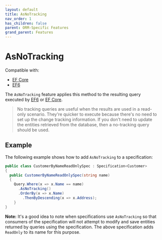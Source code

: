 ```yaml
---
layout: default
title: AsNoTracking
nav_order: 1
has_children: false
parent: ORM-Specific Features
grand_parent: Features
---
```


# AsNoTracking

Compatible with:

- [EF Core](https://www.nuget.org/packages/Ardalis.Specification.EntityFrameworkCore/)
- [EF6](https://www.nuget.org/packages/Ardalis.Specification.EntityFramework6/)

The `AsNoTracking` feature applies this method to the resulting query executed by [EF6](https://docs.microsoft.com/en-us/dotnet/api/system.data.entity.dbextensions.asnotracking) or [EF Core](https://docs.microsoft.com/en-us/ef/core/querying/tracking#no-tracking-queries).

> No tracking queries are useful when the results are used in a read-only scenario. They're quicker to execute because there's no need to set up the change tracking information. If you don't need to update the entities retrieved from the database, then a no-tracking query should be used.

## Example

The following example shows how to add `AsNoTracking` to a specification:

```csharp
public class CustomerByNameReadOnlySpec : Specification<Customer>
{
  public CustomerByNameReadOnlySpec(string name)
  {
    Query.Where(x => x.Name == name)
      .AsNoTracking()
      .OrderBy(x => x.Name)
        .ThenByDescending(x => x.Address);
    }
}
```

**Note:** It's a good idea to note when specifications use `AsNoTracking` so that consumers of the specification will not attempt to modify and save entities returned by queries using the specification. The above specification adds `ReadOnly` to its name for this purpose.

